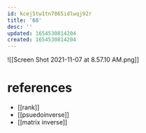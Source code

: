 ```yaml
---
id: kcej5tw1tn7865idlwqj92r
title: '68'
desc: ''
updated: 1654530814204
created: 1654530814204
---
```

![[Screen Shot 2021-11-07 at 8.57.10 AM.png]]
# references
- [[rank]]
- [[psuedoinverse]]
- [[matrix inverse]]
